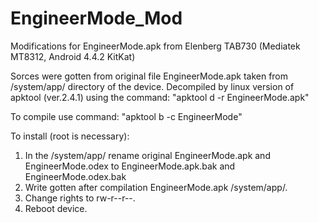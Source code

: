 # EngineerMode_Mod
Modifications for EngineerMode.apk from Elenberg TAB730 (Mediatek MT8312, Android 4.4.2 KitKat)

Sorces were gotten from original file EngineerMode.apk taken from /system/app/ directory of the device.
Decompiled by linux version of apktool (ver.2.4.1) using the command: "apktool d -r EngineerMode.apk"

To compile use command: "apktool b -c EngineerMode"

To install (root is necessary):
1. In the /system/app/ rename original EngineerMode.apk and EngineerMode.odex to EngineerMode.apk.bak and EngineerMode.odex.bak
2. Write gotten after compilation EngineerMode.apk /system/app/.
3. Change rights to rw-r--r--.
4. Reboot device.
